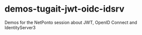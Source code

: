 # demos-tugait-jwt-oidc-idsrv
Demos for the NetPonto session about JWT, OpenID Connect and IdentityServer3
